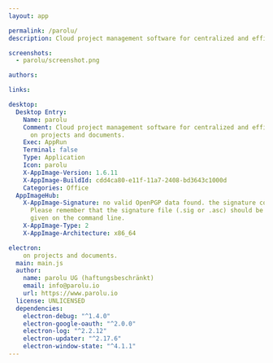 ```yaml
---
layout: app

permalink: /parolu/
description: Cloud project management software for centralized and efficient collaboration on projects and documents.

screenshots:
  - parolu/screenshot.png

authors:

links:

desktop:
  Desktop Entry:
    Name: parolu
    Comment: Cloud project management software for centralized and efficient collaboration
      on projects and documents.
    Exec: AppRun
    Terminal: false
    Type: Application
    Icon: parolu
    X-AppImage-Version: 1.6.11
    X-AppImage-BuildId: cdd4ca80-e11f-11a7-2408-bd3643c1000d
    Categories: Office
  AppImageHub:
    X-AppImage-Signature: no valid OpenPGP data found. the signature could not be verified.
      Please remember that the signature file (.sig or .asc) should be the first file
      given on the command line.
    X-AppImage-Type: 2
    X-AppImage-Architecture: x86_64

electron:
    on projects and documents.
  main: main.js
  author:
    name: parolu UG (haftungsbeschränkt)
    email: info@parolu.io
    url: https://www.parolu.io
  license: UNLICENSED
  dependencies:
    electron-debug: "^1.4.0"
    electron-google-oauth: "^2.0.0"
    electron-log: "^2.2.12"
    electron-updater: "^2.17.6"
    electron-window-state: "^4.1.1"
---
```


